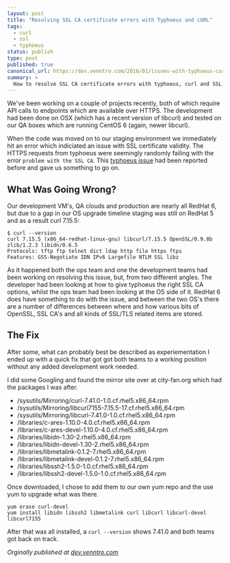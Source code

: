 ```yaml
---
layout: post
title: "Resolving SSL CA certificate errors with Typhoeus and cURL"
tags:
  - curl
  - ssl
  - typhoeus
status: publish
type: post
published: true
canonical_url: https://dev.venntro.com/2016/01/issues-with-typhoeus-curl-and-ssl/
summary: >
  How to resolve SSL CA certificate errors with typhoeus, curl and SSL.
---
```


We've been working on a couple of projects recently, both of which require
API calls to endpoints which are available over HTTPS. The development had
been done on OSX (which has a recent version of libcurl) and tested on our
QA boxes which are running CentOS 6 (again, newer libcurl).

When the code was moved on to our staging environment we immediately hit an
error which indiciated an issue with SSL certificate validity. The HTTPS
requests from typhoeus were seemingly randomly failing with the error
`problem with the SSL CA`. This [typhoeus issue] had been reported before
and gave us something to go on.

## What Was Going Wrong?

Our development VM's, QA clouds and production are nearly all RedHat 6, but
due to a gap in our OS upgrade timeline staging was still on RedHat 5 and as
a result curl 7.15.5:

	$ curl --version
	curl 7.15.5 (x86_64-redhat-linux-gnu) libcurl/7.15.5 OpenSSL/0.9.8b zlib/1.2.3 libidn/0.6.5
	Protocols: tftp ftp telnet dict ldap http file https ftps
	Features: GSS-Negotiate IDN IPv6 Largefile NTLM SSL libz

As it happened both the ops team and one the development teams had been
working on resolving this issue, but, from two different angles. The
developer had been looking at how to give typhoeus the right SSL CA options,
whilst the ops team had been looking at the OS side of it. RedHat 6 does have
something to do with the issue, and between the two OS's there are a number
of differences between where and how various bits of OpenSSL, SSL CA's and
all kinds of SSL/TLS related items are stored.

## The Fix

After some, what can probably best be described as experiementation I ended up
with a quick fix that got got both teams to a working position without any
added development work needed.

I did some Googling and found the mirror site over at city-fan.org which had
the packages I was after.

* /sysutils/Mirroring/curl-7.41.0-1.0.cf.rhel5.x86_64.rpm
* /sysutils/Mirroring/libcurl7155-7.15.5-17.cf.rhel5.x86_64.rpm
* /sysutils/Mirroring/libcurl-7.41.0-1.0.cf.rhel5.x86_64.rpm
* /libraries/c-ares-1.10.0-4.0.cf.rhel5.x86_64.rpm
* /libraries/c-ares-devel-1.10.0-4.0.cf.rhel5.x86_64.rpm
* /libraries/libidn-1.30-2.rhel5.x86_64.rpm
* /libraries/libidn-devel-1.30-2.rhel5.x86_64.rpm
* /libraries/libmetalink-0.1.2-7.rhel5.x86_64.rpm
* /libraries/libmetalink-devel-0.1.2-7.rhel5.x86_64.rpm
* /libraries/libssh2-1.5.0-1.0.cf.rhel5.x86_64.rpm
* /libraries/libssh2-devel-1.5.0-1.0.cf.rhel5.x86_64.rpm

Once downloaded, I chose to add them to our own yum repo and the use yum to
upgrade what was there.

	yum erase curl-devel
	yum install libidn libssh2 libmetalink curl libcurl libcurl-devel libcurl7155

After that was all installed, a `curl --version` shows 7.41.0 and both teams got back on track.

<em>Orginally published at <a href="{{ page.canonical_url }}">dev.venntro.com</a></em>

[typhoeus issue]: https://github.com/typhoeus/typhoeus/issues/90
[mirror-sysutils]: http://mirror.city-fan.org/ftp/contrib/sysutils/Mirroring/
[mirror-libraries]: http://mirror.city-fan.org/ftp/contrib/libraries/

